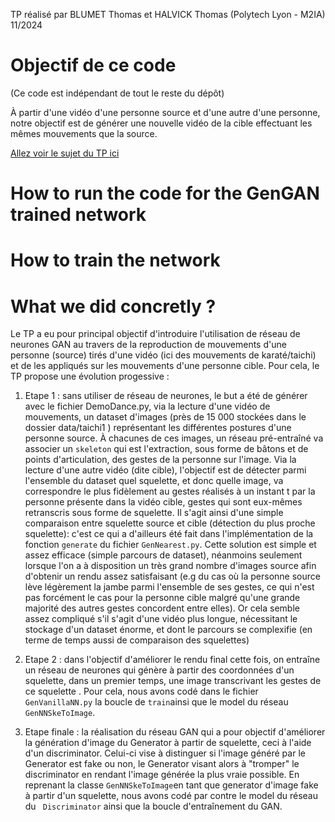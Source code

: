 
TP réalisé par BLUMET Thomas et HALVICK Thomas (Polytech Lyon - M2IA) 11/2024
# Objectif de ce code
(Ce code est indépendant de tout le reste du dépôt)

À partir d'une vidéo d'une personne source et d'une autre d'une personne, notre objectif est de générer une nouvelle vidéo de la cible effectuant les mêmes mouvements que la source. 

[Allez voir le sujet du TP ici](http://alexandre.meyer.pages.univ-lyon1.fr/m2-apprentissage-profond-image/am/tp_dance/)

# How to run the code for the GenGAN trained network

# How to train the network

# What we did concretly ?
Le TP a eu pour principal objectif d'introduire l'utilisation de réseau de neurones GAN au travers de la reproduction de mouvements d'une personne (source) tirés d'une vidéo (ici des mouvements de karaté/taichi) et de les appliqués sur les mouvements d'une personne cible. Pour cela, le TP propose une évolution progessive :
1) Etape 1 : sans utiliser de réseau de neurones, le but a été de générer avec le fichier DemoDance.py, via la lecture d'une vidéo de mouvements, un dataset d'images (près de 15 000 stockées dans le dossier data/taichi1 ) représentant les différentes postures d'une personne source. À chacunes de ces images, un réseau pré-entraîné va associer un `skeleton` qui est l'extraction, sous forme de bâtons et de points d'articulation, des gestes de la personne sur l'image. Via la lecture d'une autre vidéo (dite cible), l'objectif est de détecter parmi l'ensemble du dataset quel squelette, et donc quelle image, va correspondre le plus fidèlement au gestes réalisés à un instant t par la personne présente dans la vidéo cible, gestes qui sont eux-mêmes retranscris sous forme de squelette. Il s'agit ainsi d'une simple comparaison entre squelette source et cible (détection du plus proche squelette): c'est ce qui a d'ailleurs été fait dans l'implémentation de la fonction `generate` du fichier `GenNearest.py`.
Cette solution est simple et assez efficace (simple parcours de dataset), néanmoins seulement lorsque l'on a à disposition un très grand nombre d'images source afin d'obtenir un rendu assez satisfaisant (e.g du cas où la personne source lève légèrement la jambe parmi l'ensemble de ses gestes, ce qui n'est pas forcément le cas pour la personne cible malgré qu'une grande majorité des autres gestes concordent entre elles). Or cela semble assez compliqué s'il s'agit d'une vidéo plus longue, nécessitant le stockage d'un dataset énorme, et dont le parcours se complexifie (en terme de temps aussi de comparaison des squelettes)

2) Etape 2 : dans l'objectif d'améliorer le rendu final cette fois, on entraîne un réseau de neurones qui génère à partir des coordonnées d'un squelette, dans un premier temps, une image transcrivant les gestes de ce squelette . Pour cela, nous avons codé dans le fichier `GenVanillaNN.py` la boucle de `train`ainsi que le model du réseau `GenNNSkeToImage`.

3) Etape finale : la réalisation du réseau GAN qui a pour objectif d'améliorer la génération d'image du Generator à partir de squelette, ceci à l'aide d'un discriminator. Celui-ci vise à distinguer si l'image généré par le Generator est fake ou non, le Generator visant alors à "tromper" le discriminator en rendant l'image générée la plus vraie possible. En reprenant la classe `GenNNSkeToImage`en tant que generator d'image fake à partir d'un squelette, nous avons codé par contre le model du réseau du ` Discriminator` ainsi que la boucle d'entraînement du GAN.
